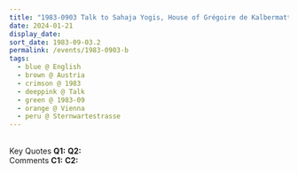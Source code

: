 ```yaml
---
title: "1983-0903 Talk to Sahaja Yogis, House of Grégoire de Kalbermatten, Sternwartestrasse 62, Vienna, Austria"
date: 2024-01-21
display_date: 
sort_date: 1983-09-03.2
permalink: /events/1983-0903-b
tags:
  - blue @ English
  - brown @ Austria
  - crimson @ 1983
  - deeppink @ Talk
  - green @ 1983-09
  - orange @ Vienna
  - peru @ Sternwartestrasse
---
```


<br>

<wave-list>
  <list-title color="DarkSeaGreen" width="55">Key Quotes</list-title>
  <list-item color="BlanchedAlmond" width="280"><b>Q1:</b> <i></i></list-item>
  <list-item color="Lavender" width="280"><b>Q2:</b> <i></i></list-item>
</wave-list>

<br>

<wave-list>
  <list-title color="DarkSeaGreen" width="55">Comments</list-title>
  <list-item color="BlanchedAlmond" width="280"><b>C1:</b> <i></i></list-item>
  <list-item color="Lavender" width="280"><b>C2:</b> <i></i></list-item>
</wave-list>